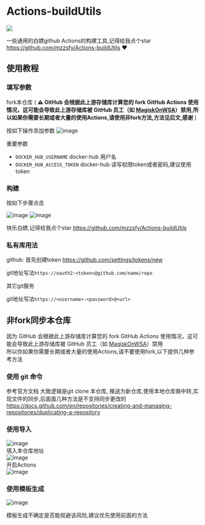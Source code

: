 # Actions-buildUtils
[![](https://hits.seeyoufarm.com/api/count/incr/badge.svg?url=https%3A%2F%2Fgithub.com%2Fmzzsfy%2FActions-buildUtils&count_bg=%2379C83D&title_bg=%23555555&icon=&icon_color=%23E7E7E7&title=hits&edge_flat=false)](https://github.com/mzzsfy)

一些通用的白嫖github Actions的构建工具,记得给我点个star https://github.com/mzzsfy/Actions-buildUtils ❤️

## 使用教程

### 填写参数

fork本仓库 ( **⚠️ GitHub 会根据此上游存储库计算您的 fork GitHub Actions 使用情况，这可能会导致此上游存储库被 GitHub 员工（如 [MagiskOnWSA](https://github.com/LSPosed/MagiskOnWSA)）禁用,所以如果你需要长期或者大量的使用Actions,请使用非fork方法,方法见后文,感谢** )

按如下操作添加参数
![image](https://user-images.githubusercontent.com/43053461/204208295-4004ee4a-30dc-4e7f-9587-5c8f9edb52cd.png)

重要参数 
- `DOCKER_HUB_USERNAME` docker-hub 用户名
- `DOCKER_HUB_ACCESS_TOKEN` docker-hub 读写权限token或者密码,建议使用token

### 构建

按如下步骤点击

![image](https://user-images.githubusercontent.com/43053461/204227942-2f79ba80-f000-41cd-9b3a-a5b0f543e390.png)
![image](https://user-images.githubusercontent.com/43053461/204228180-34b77c57-05f8-4707-bf7e-02d75b6b315e.png)

快乐白嫖,记得给我点个star https://github.com/mzzsfy/Actions-buildUtils

### 私有库用法

github: 
首先创建token
https://github.com/settings/tokens/new

git地址写法`https://oauth2:<token>@github.com/name/repo`

其它git服务

git地址写法`https://<username>:<password>@<url>`

## 非fork同步本仓库

因为 GitHub 会根据此上游存储库计算您的 fork GitHub Actions 使用情况，这可能会导致此上游存储库被 GitHub 员工（如 [MagiskOnWSA](https://github.com/LSPosed/MagiskOnWSA)）禁用  
所以你如果你需要长期或者大量的使用Actions,请不要使用fork,以下提供几种参考方法

### 使用 git 命令

参考官方文档 大致逻辑是git clone 本仓库, 推送为新仓库,使用本地仓库做中转,实现文件的同步,后面面几种方法是不支持同步更改的
https://docs.github.com/en/repositories/creating-and-managing-repositories/duplicating-a-repository

### 使用导入  
![image](https://user-images.githubusercontent.com/43053461/233926542-62677cc0-036c-4c64-8f16-47c26db3ea9f.png)  
填入本仓库地址  
![image](https://user-images.githubusercontent.com/43053461/233927154-d7f7e941-a569-4836-8946-6f1c13cc0cc3.png)  
开启Actions  
![image](https://user-images.githubusercontent.com/43053461/233927826-aaa1ff17-df06-4989-bec9-f59df6b80dac.png)  

### 使用模板生成

![image](https://user-images.githubusercontent.com/43053461/233928835-81551763-7137-4a86-9d06-262e664c936c.png)

模板生成不确定是否能规避该风险,建议优先使用前面的方法
